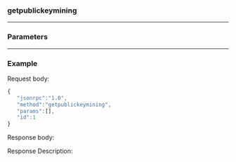 ### getpublickeymining
---
### Parameters
---
### Example
Request body:
```javascript
{
   "jsonrpc":"1.0",
   "method":"getpublickeymining",
   "params":[],
   "id":1
}
```
Response body:

Response Description:
